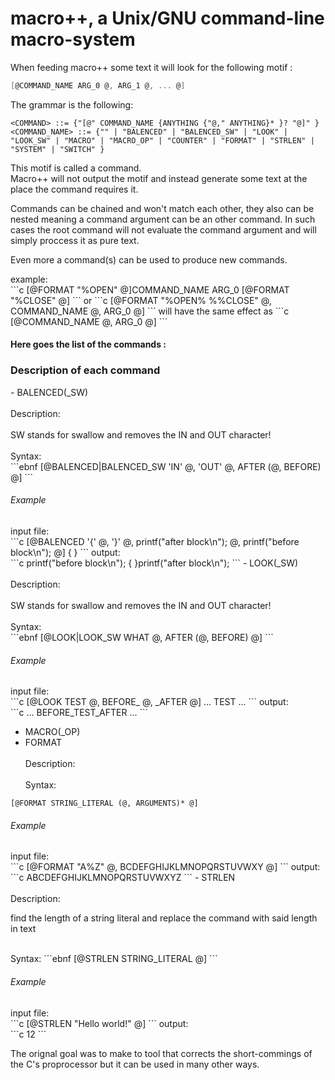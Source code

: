 # macro++, a Unix/GNU command-line macro-system
When feeding macro++ some text it will look for the following motif :</br>
```c
[@COMMAND_NAME ARG_0 @, ARG_1 @, ... @]
```
The grammar is the following:
```ebnf
<COMMAND> ::= {"[@" COMMAND_NAME {ANYTHING {"@," ANYTHING}* }? "@]" }
<COMMAND_NAME> ::= {"" | "BALENCED" | "BALENCED_SW" | "LOOK" | "LOOK_SW" | "MACRO" | "MACRO_OP" | "COUNTER" | "FORMAT" | "STRLEN" | "SYSTEM" | "SWITCH" }
```
<p>This motif is called a command.</br>
Macro++ will not output the motif and instead generate some text at the
place the command requires it.</p>
<p>Commands can be chained and won't match each other, they also can be
nested meaning a command argument can be an other command. In such cases
the root command will not evaluate the command argument and will simply proccess
it as pure text.</p>
<p>Even more a command(s) can be used to produce new commands.</br>
</p>
example:</br>
```c
[@FORMAT "%OPEN" @]COMMAND_NAME ARG_0 [@FORMAT "%CLOSE" @]
```
or
```c
[@FORMAT "%OPEN% %%CLOSE" @, COMMAND_NAME @, ARG_0 @]
```
will have the same effect as
```c
[@COMMAND_NAME @, ARG_0 @]
```
</br>
<h4>Here goes the list of the commands :</h4>

<h3>Description of each command</h3>
- BALENCED(_SW)</br>
</br>Description:</br>
</br>SW stands for swallow and removes the IN and OUT character!</br>
</br>Syntax:</br>
```ebnf
[@BALENCED|BALENCED_SW 'IN' @, 'OUT' @, AFTER (@, BEFORE) @]
```
<h6>Example</h6>
input file:</br>
```c
[@BALENCED '{' @, '}' @, printf("after block\n"); @, printf("before block\n"); @]
{
}
```
output:</br>
```c
printf("before block\n");
{
}printf("after block\n");
```
- LOOK(_SW)</br>
</br>Description:</br>
</br>SW stands for swallow and removes the IN and OUT character!</br>
</br>Syntax:</br>
```ebnf
[@LOOK|LOOK_SW WHAT @, AFTER (@, BEFORE) @]
```
<h6>Example</h6>
input file:</br>
```c
[@LOOK TEST @, BEFORE_ @, _AFTER @] ... TEST ...
```
output:</br>
```c
... BEFORE_TEST_AFTER ...
```

- MACRO(_OP)</br>
- FORMAT</br>
</br>Description:</br>
</br>Syntax:</br>
```ebnf
[@FORMAT STRING_LITERAL (@, ARGUMENTS)* @]
```
<h6>Example</h6>
input file:</br>
```c
[@FORMAT "A%Z" @, BCDEFGHIJKLMNOPQRSTUVWXY @]
```
output:</br>
```c
ABCDEFGHIJKLMNOPQRSTUVWXYZ
```
- STRLEN</br>
</br>
Description:
<p>find the length of a string literal and replace the command with said length in text<p>
</br>Syntax:
```ebnf
[@STRLEN STRING_LITERAL @]
```
<h6>Example</h6>
input file:</br>
```c
[@STRLEN "Hello world!" @]
```
output:</br>
```c
12
```

The orignal goal was to make to tool that corrects the short-commings of
the C's proprocessor but it can be used in many other ways.
